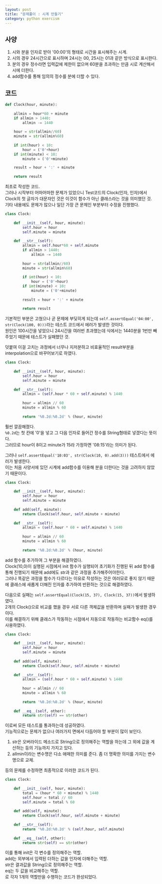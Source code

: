```yaml
---
layout: post
title: "문제풀이 : 시계 만들기" 
category: python exercism
---
```

  
## 사양
1. 시와 분을 인자로 받아 '00:00'의 형태로 시간을 표시해주는 시계.
2. 시의 경우 24시간으로 표시하며 24시는 00, 25시는 01과 같은 방식으로 표시한다.
3. 분의 경우 정수라면 입력값에 제한이 없으며 60분을 초과하는 만큼 시로 계산해서 시에 더한다.
4. add함수를 통해 임의의 정수를 분에 더할 수 있다.
  
## 코드
```python
def Clock(hour, minute):
    
    allmin = hour*60 + minute
    if allmin > 1440:
        allmin -= 1440
    
    hour = str(allmin//60)
    minute = str(allmin%60)
    
    if int(hour) < 10:
        hour = ('0'+hour)
    if int(minute) < 10:
        minute = ('0'+minute)

    result = hour + ':' + minute
    
    return result
```
최초로 작성한 코드.  
그러나 시작부터 어마어마한 문제가 있었으니 Test코드의 Clock(인자, 인자)에서 Clock의 첫 글자가 대문자인 것은 이것이 함수가 아닌 클래스라는 것을 의미했던 것.  
기타 내용에도 문제가 많으나 일단 가장 큰 문제인 부분부터 수정을 진행했다.  
  
  
```python
class Clock:
    
    def __init__(self, hour, minute):
        self.hour = hour
        self.minute = minute
        
    def __str__(self):
        allmin = self.hour*60 + self.minute
        if allmin > 1440:
            allmin -= 1440
            
        hour = str(allmin//60)
        minute = str(allmin%60)
        
        if int(hour) < 10:
            hour = ('0'+hour)
        if int(minute) < 10:
            minute = ('0'+minute)
    
        result = hour + ':' + minute
        
        return result
```
기본적인 부분은 고쳤으나 곧 문제에 부딪히게 되는데 `self.assertEqual('04:00', str(Clock(100, 0)))`라는 테스트 코드에서 에러가 발생한 것이다.  
원인은 100시간을 넣었으니 24시간을 여러번 초과했는데 식에서는 1440분을 1번만 빼주었기 때문에 테스트가 실패했던 것.  
  
덧붙여 이걸 고치는 과정에서 너무나 지저분하고 비효율적인 result부분을 interpolation으로 바꾸어보기로 하였다.  
  
```python
class Clock:
    
    def __init__(self, hour, minute):
        self.hour = hour
        self.minute = minute
        
    def __str__(self):
        allmin = (self.hour * 60 + self.minute) % 1440
            
        hour = allmin // 60
        minute = allmin % 60
        
        return '%0.2d:%0.2d' % (hour, minute)
```
훨씬 깔끔해졌다.  
`%0.2d`는 첫 칸에 '0'을 넣고 그 다음 인자로 들어간 정수를 String형태로 넣겠다는 뜻이다.  
그러므로 hour이 8이고 minute가 15라 가정하면 '08:15'라는 의미가 된다.  
  
그러나 `self.assertEqual('10:03', str(Clock(10, 0).add(3)))` 테스트에서 에러가 발생한다.  
이는 처음 사양서에 있던 시계에 add함수를 이용해 분을 더한다는 것을 고려하지 않았기 때문이다.  
  
  
```python
class Clock:
    
    def __init__(self, hour, minute):
        self.hour = hour
        self.minute = minute
       
    def add(self, minute):
        return Clock(self.hour, self.minute + minute)
     
    def __str__(self):
        allmin = (self.hour * 60 + self.minute) % 1440
            
        hour = allmin // 60
        minute = allmin % 60
        
        return '%0.2d:%0.2d' % (hour, minute)
```
add 함수를 추가하여 그 부분을 해결하였다.  
Clock(10,0)이 실행된 시점에서 init 함수가 실행되어 초기화가 진행된 뒤 add 함수를 통해 진행되기 때문에 add에도 str과 같은 과정을 추가해주어야한다.  
그러나 똑같은 과정을 함수가 다르다는 이유로 작성하는 것은 여러모로 좋지 않기 때문에 클래스에 새롭게 더해진 인자를 추가하여 반환하는 것으로 해결하였다.  
  
  
다음으로 실패는 `self.assertEqual(Clock(15, 37), Clock(15, 37))`에서 발생하였다.  
2개의 Clock()으로 비교를 했을 경우 서로 다른 객체값을 반환하며 실패가 발생한 경우이다.  
이를 해결하기 위해 클래스가 작동하는 시점에서 자동으로 작동하는 비교함수 eq()를 사용하였다.  
  
```python
class Clock:
    
    def __init__(self, hour, minute):
        self.hour = hour
        self.minute = minute
       
    def add(self, minute):
        return Clock(self.hour, self.minute + minute)
     
    def __str__(self):
        allmin = (self.hour * 60 + self.minute) % 1440
            
        hour = allmin // 60
        minute = allmin % 60
        
        return '%0.2d:%0.2d' % (hour, minute)
    
    def __eq__(self, other):
        return str(self) == str(other)
```
이로써 모든 테스트를 통과하는데 성공하였다.  
기능적으로는 문제가 없으나 여러가지 면에서 다듬어야 할 부분이 많이 보인다.  
1. str은 오버라이드 메소드로 String으로 정의해주는 역할을 하는데 그 외에 값을 계산하는 등의 기능까지 가지고 있다.  
2. allmin이라는 변수명은 다소 애매한 의미를 준다. 좀 더 명확한 의미를 가지는 변수명으로 교체.  
  
등의 문제를 수정하면 최종적으로 이러한 코드가 된다.  
```python
class Clock:
    
    def __init__(self, hour, minute):
        total = (hour * 60 + minute) % 1440
        self.hour = total // 60
        self.minute = total % 60
       
    def add(self, minute):
        return Clock(self.hour, self.minute + minute)
     
    def __str__(self):
        return '%0.2d:%0.2d' % (self.hour, self.minute)
    
    def __eq__(self, other):
        return str(self) == str(other)
```
이를 통해 init은 각 변수를 정의해주는 역할.  
add는 외부에서 입력된 더하는 값을 인자에 더해주는 역할.  
str은 결과값을 String으로 정의해주는 역할.  
eq는 두 값을 비교해주는 역할.  
로 각자 1개의 역할만을 수행하는 코드가 완성되었다.